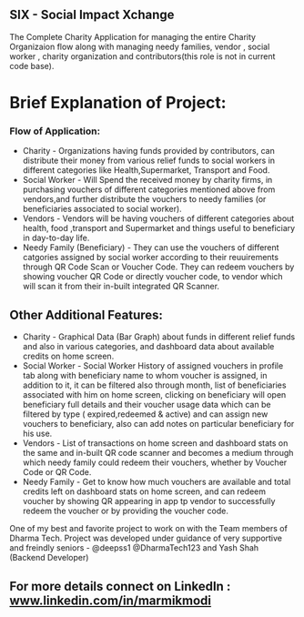 ## SIX - Social Impact Xchange

The Complete Charity Application for managing the entire Charity Organizaion flow along with managing needy families, vendor , social worker , charity organization and contributors(this role is not in current code base).

# Brief Explanation of Project:

### Flow of Application:
- Charity - Organizations having funds provided by contributors, can distribute their money from various relief funds to social workers in different categories like Health,Supermarket, Transport and Food.
- Social Worker - Will Spend the received money by charity firms, in purchasing vouchers of different categories mentioned above from vendors,and further distribute the vouchers to needy families (or beneficiaries associated to social worker).
- Vendors - Vendors will be having vouchers of different categories about health, food ,transport and Supermarket and things useful to beneficiary in day-to-day life.
- Needy Family (Beneficiary) - They can use the vouchers of different catgories assigned by social worker according to their reuuirements through QR Code Scan or Voucher Code. They can redeem vouchers by showing voucher QR Code or directly voucher code, to vendor which will scan it from their in-built integrated QR Scanner.

## Other Additional Features:
 * Charity - Graphical Data (Bar Graph) about funds in different relief funds and also in various categories, and dashboard data about available credits on home screen.  
 * Social Worker - Social Worker History of assigned vouchers in profile tab along with beneficiary name to whom voucher is assigned, in addition to it, it can be filtered also through month, list of beneficiaries associated with him on home screen, clicking on beneficiary will open beneficiary full details and their voucher usage data which can be filtered by type ( expired,redeemed & active) and can assign new vouchers to beneficiary, also can add notes on particular beneficiary for his use. 
* Vendors - List of transactions on home screen and dashboard stats on the same and in-built QR code scanner and becomes a medium through which needy family could redeem their vouchers, whether by Voucher Code or QR Code.
* Needy Family - Get to know how much vouchers are available and total credits left on dashboard stats on home screen, and can redeem voucher by showing QR appearing in app tp vendor to successfully redeem the voucher or by providing the voucher code.

One of my best and favorite project to work on with the Team members of Dharma Tech.
Project was developed under guidance of very supportive and freindly seniors - @deepss1 @DharmaTech123 and Yash Shah (Backend Developer)
## For more details connect on LinkedIn :  www.linkedin.com/in/marmikmodi
